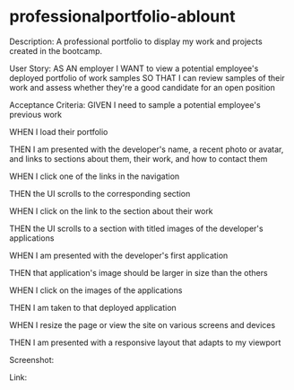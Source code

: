 # professionalportfolio-ablount
Description: A professional portfolio to display my work and projects created in the bootcamp. 

User Story: 
AS AN employer
I WANT to view a potential employee's deployed portfolio of work samples
SO THAT I can review samples of their work and assess whether they're a good candidate for an open position


Acceptance Criteria: 
GIVEN I need to sample a potential employee's previous work

WHEN I load their portfolio

THEN I am presented with the developer's name, a recent photo or avatar, and links to sections about them, their work, and how to contact them

WHEN I click one of the links in the navigation

THEN the UI scrolls to the corresponding section

WHEN I click on the link to the section about their work

THEN the UI scrolls to a section with titled images of the developer's applications

WHEN I am presented with the developer's first application

THEN that application's image should be larger in size than the others

WHEN I click on the images of the applications

THEN I am taken to that deployed application

WHEN I resize the page or view the site on various screens and devices

THEN I am presented with a responsive layout that adapts to my viewport

Screenshot: 

Link: 
